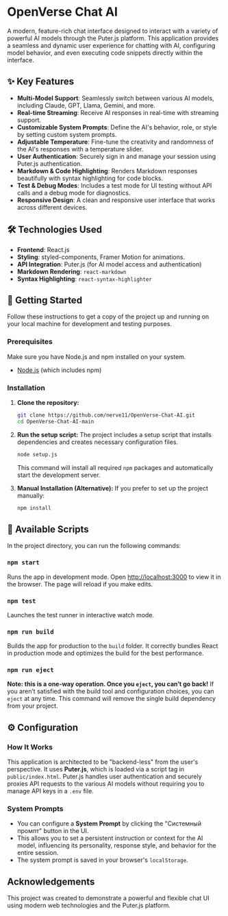 # OpenVerse Chat AI

A modern, feature-rich chat interface designed to interact with a variety of powerful AI models through the Puter.js platform. This application provides a seamless and dynamic user experience for chatting with AI, configuring model behavior, and even executing code snippets directly within the interface.

## ✨ Key Features

- **Multi-Model Support**: Seamlessly switch between various AI models, including Claude, GPT, Llama, Gemini, and more.
- **Real-time Streaming**: Receive AI responses in real-time with streaming support.
- **Customizable System Prompts**: Define the AI's behavior, role, or style by setting custom system prompts.
- **Adjustable Temperature**: Fine-tune the creativity and randomness of the AI's responses with a temperature slider.
- **User Authentication**: Securely sign in and manage your session using Puter.js authentication.
- **Markdown & Code Highlighting**: Renders Markdown responses beautifully with syntax highlighting for code blocks.
- **Test & Debug Modes**: Includes a test mode for UI testing without API calls and a debug mode for diagnostics.
- **Responsive Design**: A clean and responsive user interface that works across different devices.

## 🛠️ Technologies Used

- **Frontend**: React.js
- **Styling**: styled-components, Framer Motion for animations.
- **API Integration**: Puter.js (for AI model access and authentication)
- **Markdown Rendering**: `react-markdown`
- **Syntax Highlighting**: `react-syntax-highlighter`

## 🚀 Getting Started

Follow these instructions to get a copy of the project up and running on your local machine for development and testing purposes.

### Prerequisites

Make sure you have Node.js and npm installed on your system.
- [Node.js](https://nodejs.org/) (which includes npm)

### Installation

1.  **Clone the repository:**
    ```bash
    git clone https://github.com/nerve11/OpenVerse-Chat-AI.git
    cd OpenVerse-Chat-AI-main
    ```

2.  **Run the setup script:**
    The project includes a setup script that installs dependencies and creates necessary configuration files.
    ```bash
    node setup.js
    ```
    This command will install all required `npm` packages and automatically start the development server.

3.  **Manual Installation (Alternative):**
    If you prefer to set up the project manually:
    ```bash
    npm install
    ```

## 📜 Available Scripts

In the project directory, you can run the following commands:

### `npm start`

Runs the app in development mode.
Open [http://localhost:3000](http://localhost:3000) to view it in the browser. The page will reload if you make edits.

### `npm test`

Launches the test runner in interactive watch mode.

### `npm run build`

Builds the app for production to the `build` folder. It correctly bundles React in production mode and optimizes the build for the best performance.

### `npm run eject`

**Note: this is a one-way operation. Once you `eject`, you can’t go back!**
If you aren’t satisfied with the build tool and configuration choices, you can `eject` at any time. This command will remove the single build dependency from your project.

## ⚙️ Configuration

### How It Works

This application is architected to be "backend-less" from the user's perspective. It uses **Puter.js**, which is loaded via a script tag in `public/index.html`. Puter.js handles user authentication and securely proxies API requests to the various AI models without requiring you to manage API keys in a `.env` file.

### System Prompts

- You can configure a **System Prompt** by clicking the "Системный промпт" button in the UI.
- This allows you to set a persistent instruction or context for the AI model, influencing its personality, response style, and behavior for the entire session.
- The system prompt is saved in your browser's `localStorage`.

## Acknowledgements
This project was created to demonstrate a powerful and flexible chat UI using modern web technologies and the Puter.js platform.

